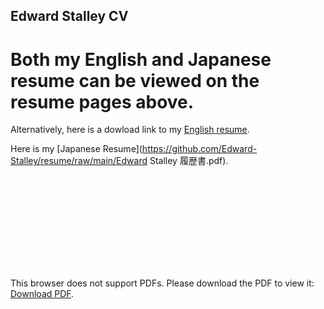 
## Edward Stalley CV

# Both my English and Japanese resume can be viewed on the resume pages above.

Alternatively, here is a dowload link to my [English resume](https://github.com/Edward-Stalley/resume/raw/main/Edward-Stalley.pdf).

Here is my [Japanese Resume](https://github.com/Edward-Stalley/resume/raw/main/Edward Stalley 履歴書.pdf).


<object data="http://yoursite.com/the.pdf" type="application/pdf" width="700px" height="700px">
    <embed src="http://yoursite.com/the.pdf">
        <p>This browser does not support PDFs. Please download the PDF to view it: <a href="https://github.com/Edward-Stalley/resume/raw/main/Edward-Stalley.pdf">Download PDF</a>.</p>
    </embed>
</object>
